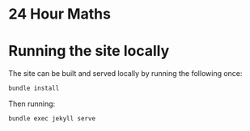 24 Hour Maths
================

Running the site locally
========================

The site can be built and served locally by running the following once:

```bash
bundle install
```

Then running:

```bash
bundle exec jekyll serve
```
